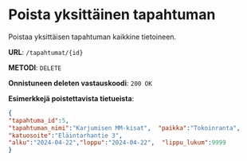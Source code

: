 # Poista yksittäinen tapahtuman

Poistaa yksittäisen tapahtuman kaikkine tietoineen.

__URL__: `/tapahtumat/{id}`

__METODI__: `DELETE`

__Onnistuneen deleten vastauskoodi__: `200 OK`

__Esimerkkejä poistettavista tietueista__:

```Json
{
"tapahtuma_id":5,  
"tapahtuman_nimi":"Karjumisen MM-kisat",  "paikka":"Tokoinranta",  
"katuosoite":"Eläintarhantie 3",  
"alku":"2024-04-22","loppu":"2024-04-22",  "lippu_lukum":9999
}


